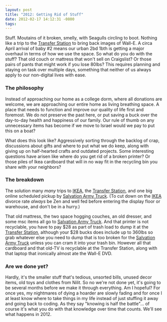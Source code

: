 ```yaml
--- 
layout: post
title: "2012: Getting Rid of Stuff"
date: 2012-02-17 14:12:31 -0800
tags:
---
```

Stuff. Moutains of it broken, smelly, with Seagulls circling to boot. Nothing like a trip to the [Transfer Station](http://maps.google.com/maps/place?cid=12853880385128682418) to bring back images of Wall-E. A circa April arrival of baby #2 means our urban 2bd 1bth is getting a major overhaul in terms of how we use the space. So what do you do with the stuff? That old couch or mattress that won't sell on Craigslist? Or those pairs of pants that might work if you lose 80lbs? This requires planning and staying on task over multiple days, something that neither of us always apply to our non-digital lives with ease.

### The philosophy ###
Instead of approaching our home as a college dorm, where all donations are welcome, we are approaching our entire home as living breathing space. A place that needs to function and improve our quality of life first and foremost. We do not preserve the past here, or put saving a buck over the day-to-day health and happiness of our family. Our rule of thumb on any unnecessary items has become if we move to Israel would we pay to put this on a boat?

What does this look like? Aggressively sorting through the backlog of crap, discussions about gifts and where to put what we do keep, along with giving up on half-hearted crafts and outdated projects. Some interesting questions have arisen like where do you get rid of a broken printer? Or those piles of Ikea cardboard that will in no way fit in the recycling bin you share with your neighbors?

### The breakdown ###
The solution many _many_ trips to [IKEA](http://ikea.com/us/en), the [Transfer Station](http://maps.google.com/maps/place?cid=12853880385128682418), and one big online scheduled pickup by [Salvation Army Truck](http://www.satruck.org/donate-goods). (To cut down on the [IKEA](http://ikea.com/us/en) divorce rate _always_ be Zen and well fed before entering the display floor or warehouse, and don't be in a hurry.)

That old mattress, the two space hogging couches, an old dresser, and some msc items all go to [Salvation Army Truck](http://www.satruck.org/donate-goods). And that printer is not recyclable, you have to pay $28 as part of trash load to dump it at the [Transfer Station](http://maps.google.com/maps/place?cid=12853880385128682418), although your $28 bucks does include up to 360lbs so grab whatever else you need to dump that is too broken for the [Salvation Army Truck](http://www.satruck.org/donate-goods) unless you can cram it into your trash bin. However all that cardboard and that old-TV is recyclable at the Transfer Station, along with that laptop that ironically almost ate the Wall-E DVD.

### Are we done yet? ###
Hardly, it's the smaller stuff that's tedious, unsorted bills, unused decor items, old toys and clothes from Nilit. So no we're not done yet, it's going to be several months before we make it through everything. Am I hopeful? For once yes, my nightmares of dying a hoarder are slowly fading and for once I at least know where to take things in my life instead of just stuffing it away and going back to coding. As they say "knowing is half the battle"... of course it's what you do with that knowledge over time that counts. We'll see what happens in 2012.




